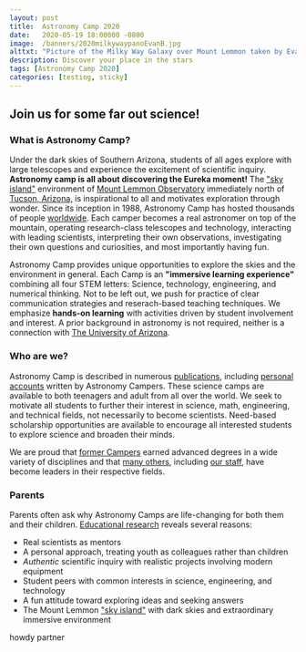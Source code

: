 ```yaml
---
layout: post
title:  Astronomy Camp 2020
date:   2020-05-19 18:00000 -0800
image:  /banners/2020milkywaypanoEvanB.jpg
alttxt: "Picture of the Milky Way Galaxy over Mount Lemmon taken by Evan B."
description: Discover your place in the stars
tags: [Astronomy Camp 2020]
categories: [testing, sticky]
---
```


<!--![]({{site.baseurl}}/img/11.jpg)<img alt="Astronomy Camp 2019: Continuing to inspire through authentic exploration." title="Come explore the skies with students from around the world. (Image from Apollo 15; July 26, 1971)" src="img/11.jpg">-->

## Join us for some far out science!

### What is Astronomy Camp?

Under the dark skies of Southern Arizona, students of all ages explore with large telescopes and experience the excitement of scientific inquiry. **Astronomy camp is all about discovering the Eureka moment!** The <a href="http://www.azwild.org/regions/skyisland.php">&quot;sky island&quot;</a> environment of  <a href="./pages/lemmon.html">Mount Lemmon Observatory</a> immediately north of <a href="http://www.visittucson.org/visitor/about/">Tucson, Arizona,</a> is inspirational to all and motivates exploration through wonder. Since its inception in 1988, Astronomy Camp has hosted thousands of people <a href="./images/US&World2014.jpg">worldwide</a>. Each camper becomes a real astronomer on top of the mountain, operating research-class telescopes and technology, interacting with leading scientists, interpreting their own observations, investigating their own questions and curiosities, and most importantly having fun.

Astronomy Camp provides unique opportunities to explore the skies and the environment in general.  Each Camp is an **&quot;immersive learning experience&quot;** combining all four STEM letters: Science, technology, engineering, and numerical thinking. Not to be left out, we push for practice of clear communication strategies and reserach-based teaching techniques. We emphasize **hands-on learning** with activities driven by student involvement and interest. A prior background in astronomy is not required, neither is a connection with <a href="http://www.arizona.edu">The University of Arizona</a>. 

### Who are we?

Astronomy Camp is described in numerous <a href="./publications.html">publications</a>, including <a href="./publications.html#Camper_Articles">personal accounts</a> written by Astronomy Campers. These science camps are available to both teenagers and adult from all over the world. We seek to motivate all students to further their interest in science, math, engineering, and technical fields, not necessarily to become scientists. Need-based scholarship opportunities are available to encourage all interested students to explore science and broaden their minds.

We are proud that <a href="GraduateStudents.html">former Campers</a> earned advanced degrees in a wide variety of disciplines and that <a href="./past_campers.html">many others</a>, including <a href="./CampCounselors.html">our staff</a>, have become leaders in their respective fields. 

### Parents
Parents often ask why Astronomy Camps are life-changing for both them and their children. <a href="publications.html#Contributions">Educational research</a> reveals several reasons:

* Real scientists as mentors
* A personal approach, treating youth as colleagues rather than children
* *Authentic* scientific inquiry with realistic projects involving modern equipment
* Student peers with common interests in science, engineering, and technology
* A fun attitude toward exploring ideas and seeking answers
* The Mount Lemmon <a href="http://www.azwild.org/regions/skyisland.php">&quot;sky island&quot;</a> with dark skies and extraordinary immersive environment 



howdy partner